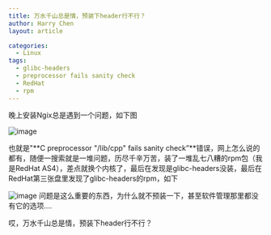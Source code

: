 ```yaml
---
title: 万水千山总是情，预装下header行不行？
author: Harry Chen
layout: article

categories:
  - Linux
tags:
  - glibc-headers
  - preprocessor fails sanity check
  - RedHat
  - rpm
---
```


  晚上安装Ngix总是遇到一个问题，如下图

![image][1]

  也就是"**C preprocessor "/lib/cpp" fails sanity check”**错误，网上怎么说的都有，随便一搜索就是一堆问题，历尽千辛万苦，装了一堆乱七八糟的rpm包（我是RedHat AS4），差点就换个内核了，最后在发现是glibc-headers没装，最后在RedHat第三张盘里发现了glibc-headers的rpm，如下

  ![image][2] 问题是这么重要的东西，为什么就不预装一下，甚至软件管理那里都没有它的选项….

  哎，万水千山总是情，预装下header行不行？

   [1]: http://www.roybit.com/wp-content/uploads/2011/05/image_thumb.png (image)
   [2]: http://www.roybit.com/wp-content/uploads/2011/05/image_thumb1.png (image)
